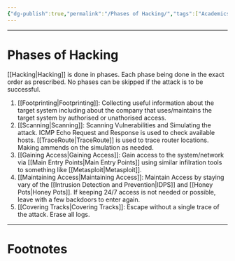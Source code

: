 ```yaml
---
{"dg-publish":true,"permalink":"/Phases of Hacking/","tags":["Academics","CyberSec","EthHack"]}
---
```



---
# Phases of Hacking
[[Hacking\|Hacking]] is done in phases. Each phase being done in the exact order as prescribed.
No phases can be skipped if the attack is to be successful.
1. [[Footprinting\|Footprinting]]: Collecting useful information about the target system including about the company that uses/maintains the target system by authorised or unathorised access.
2. [[Scanning\|Scanning]]: Scanning Vulnerabilities and Simulating the attack. ICMP Echo Request and Response is used to check available hosts. [[TraceRoute\|TraceRoute]] is used to trace router locations. Making ammends on the simulation as needed.
3. [[Gaining Access\|Gaining Access]]: Gain access to the system/network via [[Main Entry Points\|Main Entry Points]] using similar infilration tools to something like [[Metasploit\|Metasploit]].
4. [[Maintaining Access\|Maintaining Access]]: Maintain Access by staying vary of the [[Intrusion Detection and Prevention\|IDPS]]  and [[Honey Pots\|Honey Pots]]. If keeping 24/7 access is not needed or possible, leave with a few backdoors to enter again.
5. [[Covering Tracks\|Covering Tracks]]: Escape without a single trace of the attack. Erase all logs.


---
# Footnotes